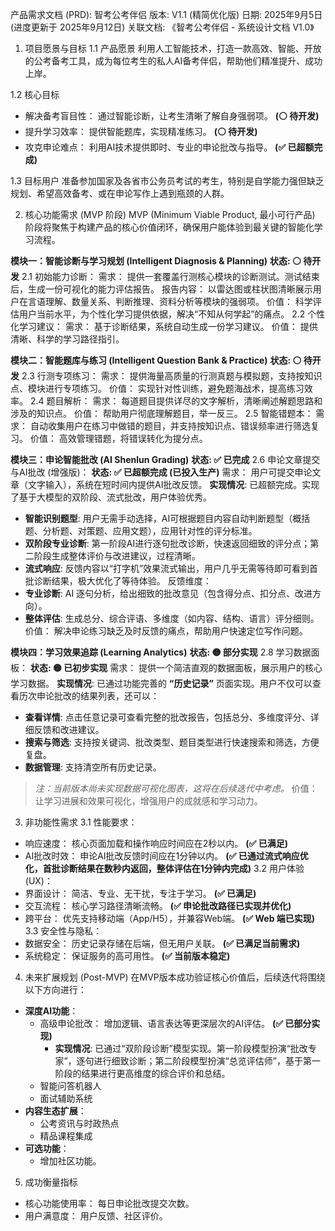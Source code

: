 产品需求文档 (PRD): 智考公考伴侣
版本: V1.1 (精简优化版)
日期: 2025年9月5日 (进度更新于 2025年9月12日)
关联文档: 《智考公考伴侣 - 系统设计文档 V1.0》

1. 项目愿景与目标
1.1 产品愿景
利用人工智能技术，打造一款高效、智能、开放的公考备考工具，成为每位考生的私人AI备考伴侣，帮助他们精准提升、成功上岸。

1.2 核心目标
- 解决备考盲目性： 通过智能诊断，让考生清晰了解自身强弱项。 **(⚪️ 待开发)**
- 提升学习效率： 提供智能题库，实现精准练习。 **(⚪️ 待开发)**
- 攻克申论难点： 利用AI技术提供即时、专业的申论批改与指导。 **(✅ 已超额完成)**

1.3 目标用户
准备参加国家及各省市公务员考试的考生，特别是自学能力强但缺乏规划、希望高效备考、或在申论写作上遇到瓶颈的人群。

2. 核心功能需求 (MVP 阶段)
MVP (Minimum Viable Product, 最小可行产品) 阶段将聚焦于构建产品的核心价值闭环，确保用户能体验到最关键的智能化学习流程。

**模块一：智能诊断与学习规划 (Intelligent Diagnosis & Planning)**
**状态: ⚪️ 待开发**
2.1 初始能力诊断：
需求： 提供一套覆盖行测核心模块的诊断测试。测试结束后，生成一份可视化的能力评估报告。
报告内容： 以雷达图或柱状图清晰展示用户在言语理解、数量关系、判断推理、资料分析等模块的强弱项。
价值： 科学评估用户当前水平，为个性化学习提供依据，解决“不知从何学起”的痛点。
2.2 个性化学习建议：
需求： 基于诊断结果，系统自动生成一份学习建议。
价值： 提供清晰、科学的学习路径指引。

**模块二：智能题库与练习 (Intelligent Question Bank & Practice)**
**状态: ⚪️ 待开发**
2.3 行测专项练习：
需求： 提供海量高质量的行测真题与模拟题，支持按知识点、模块进行专项练习。
价值： 实现针对性训练，避免题海战术，提高练习效率。
2.4 题目解析：
需求： 每道题目提供详尽的文字解析，清晰阐述解题思路和涉及的知识点。
价值： 帮助用户彻底理解题目，举一反三。
2.5 智能错题本：
需求： 自动收集用户在练习中做错的题目，并支持按知识点、错误频率进行筛选复习。
价值： 高效管理错题，将错误转化为提分点。

**模块三：申论智能批改 (AI Shenlun Grading)**
**状态: ✅ 已完成**
2.6 申论文章提交与AI批改 (增强版)：
**状态: ✅ 已超额完成 (已投入生产)**
需求： 用户可提交申论文章（文字输入），系统在短时间内提供AI批改反馈。
**实现情况**: 已超额完成。实现了基于大模型的双阶段、流式批改，用户体验优秀。
- **智能识别题型**: 用户无需手动选择，AI可根据题目内容自动判断题型（概括题、分析题、对策题、应用文题），应用针对性的评分标准。
- **双阶段专业诊断**: 第一阶段AI进行逐句批改诊断，快速返回细致的评分点；第二阶段生成整体评价与改进建议，过程清晰。
- **流式响应**: 反馈内容以“打字机”效果流式输出，用户几乎无需等待即可看到首批诊断结果，极大优化了等待体验。
反馈维度：
- **专业诊断**: AI 逐句分析，给出细致的批改意见（包含得分点、扣分点、改进方向）。
- **整体评估**: 生成总分、综合评语、多维度（如内容、结构、语言）评分细则。
价值： 解决申论练习缺乏及时反馈的痛点，帮助用户快速定位写作问题。

**模块四：学习效果追踪 (Learning Analytics)**
**状态: 🟡 部分实现**
2.8 学习数据面板：
**状态: 🟡 已初步实现**
需求： 提供一个简洁直观的数据面板，展示用户的核心学习数据。
**实现情况**: 已通过功能完善的 **“历史记录”** 页面实现。用户不仅可以查看历次申论批改的结果列表，还可以：
- **查看详情**: 点击任意记录可查看完整的批改报告，包括总分、多维度评分、详细反馈和改进建议。
- **搜索与筛选**: 支持按关键词、批改类型、题目类型进行快速搜索和筛选，方便复盘。
- **数据管理**: 支持清空所有历史记录。
> *注：当前版本尚未实现数据可视化图表，这将在后续迭代中考虑。*
价值： 让学习进展和效果可视化，增强用户的成就感和学习动力。

3. 非功能性需求
3.1 性能要求：
- 响应速度： 核心页面加载和操作响应时间应在2秒以内。 **(✅ 已满足)**
- AI批改时效： 申论AI批改反馈时间应在1分钟以内。 **(✅ 已通过流式响应优化，首批诊断结果在数秒内返回，整体评估在1分钟内完成)**
3.2 用户体验 (UX)：
- 界面设计： 简洁、专业、无干扰，专注于学习。 **(✅ 已满足)**
- 交互流程： 核心学习路径清晰流畅。 **(✅ 申论批改路径已实现并优化)**
- 跨平台： 优先支持移动端（App/H5），并兼容Web端。 **(✅ Web 端已实现)**
3.3 安全性与隐私：
- 数据安全： 历史记录存储在后端，但无用户关联。 **(✅ 已满足当前需求)**
- 系统稳定： 保证服务的高可用性。 **(✅ 当前版本稳定)**

4. 未来扩展规划 (Post-MVP)
在MVP版本成功验证核心价值后，后续迭代将围绕以下方向进行：

- **深度AI功能**：
  - 高级申论批改： 增加逻辑、语言表达等更深层次的AI评估。 **(✅ 已部分实现)** 
    - **实现情况**: 已通过“双阶段诊断”模型实现。第一阶段模型扮演“批改专家”，逐句进行细致诊断；第二阶段模型扮演“总览评估师”，基于第一阶段的结果进行更高维度的综合评价和总结。
  - 智能问答机器人
  - 面试辅助系统
- **内容生态扩展**：
  - 公考资讯与时政热点
  - 精品课程集成
- **可选功能**：
  - 增加社区功能。

5. 成功衡量指标
- 核心功能使用率： 每日申论批改提交次数。
- 用户满意度： 用户反馈、社区评价。